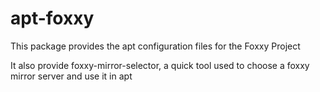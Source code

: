 # apt-foxxy

This package provides the apt configuration files for the Foxxy Project

It also provide foxxy-mirror-selector, a quick tool used to choose a foxxy mirror server and use it in apt
